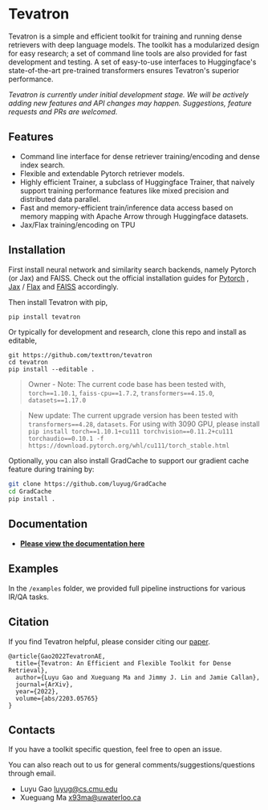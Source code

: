 # Tevatron
Tevatron is a simple and efficient toolkit for training and running dense retrievers with deep language models. 
The toolkit has a modularized design for easy research; a set of command line tools are also provided for fast
development and testing. A set of easy-to-use interfaces to Huggingface's state-of-the-art pre-trained transformers
ensures Tevatron's superior performance.

*Tevatron is currently under initial development stage. We will be actively adding new features and API changes
may happen. Suggestions, feature requests and PRs are welcomed.*

## Features
- Command line interface for dense retriever training/encoding and dense index search.
- Flexible and extendable Pytorch retriever models. 
- Highly efficient Trainer, a subclass of  Huggingface Trainer, that naively support training performance features like mixed precision and distributed data parallel.
- Fast and memory-efficient train/inference data access based on memory mapping with Apache Arrow through Huggingface datasets.
- Jax/Flax training/encoding on TPU

## Installation
First install neural network and similarity search backends, 
namely Pytorch (or Jax) and FAISS.
Check out the official installation guides for [Pytorch](https://pytorch.org/get-started/locally/#start-locally)
, [Jax](https://github.com/google/jax) / [Flax](https://flax.readthedocs.io/en/latest/installation.html) 
and [FAISS](https://github.com/facebookresearch/faiss/blob/main/INSTALL.md) accordingly.

Then install Tevatron with pip,
```bash
pip install tevatron
```

Or typically for development and research, clone this repo and install as editable,
```
git https://github.com/texttron/tevatron
cd tevatron
pip install --editable .
```

> Owner -  Note: The current code base has been tested with, `torch==1.10.1`, `faiss-cpu==1.7.2`, `transformers==4.15.0`, `datasets==1.17.0`

> New update: The current upgrade version has been tested with `transformers==4.28`, `datasets`. For using with 3090 GPU, please install `pip install torch==1.10.1+cu111 torchvision==0.11.2+cu111 torchaudio==0.10.1 -f https://download.pytorch.org/whl/cu111/torch_stable.html`


Optionally, you can also install GradCache to support our gradient cache feature during training by:
```bash
git clone https://github.com/luyug/GradCache
cd GradCache
pip install .
```

## Documentation
- [**Please view the documentation here**](http://tevatron.ai/)


## Examples
In the `/examples` folder, we provided full pipeline instructions for various IR/QA tasks.

## Citation
If you find Tevatron helpful, please consider citing our [paper](https://arxiv.org/abs/2203.05765).
```
@article{Gao2022TevatronAE,
  title={Tevatron: An Efficient and Flexible Toolkit for Dense Retrieval},
  author={Luyu Gao and Xueguang Ma and Jimmy J. Lin and Jamie Callan},
  journal={ArXiv},
  year={2022},
  volume={abs/2203.05765}
}
```

## Contacts
If you have a toolkit specific question, feel free to open an issue. 

You can also reach out to us for general comments/suggestions/questions through email.
- Luyu Gao luyug@cs.cmu.edu
- Xueguang Ma x93ma@uwaterloo.ca
